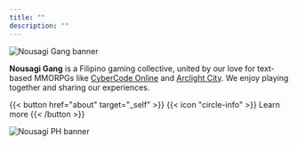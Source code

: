 ```yaml
---
title: ""
description: ""
---
```


![Nousagi Gang banner](/banners/standard.gif)

**Nousagi Gang** is a Filipino gaming collective, united by our love for text-based MMORPGs like [CyberCode Online](https://cybercodeonline.com) and [Arclight City](https://arclightcity.net). We enjoy playing together and sharing our experiences.

{{< button href="about" target="_self" >}}
{{< icon "circle-info" >}} Learn more
{{< /button >}}

![Nousagi PH banner](/banners/feature.jpg)
